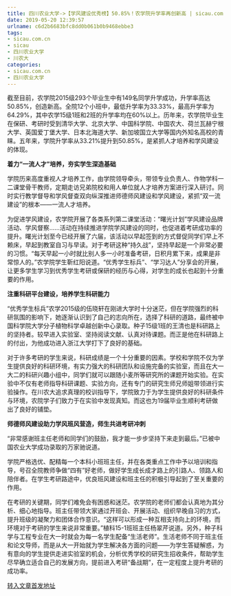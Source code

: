```yaml
---
title: 四川农业大学->【学风建设优秀榜】50.85%！农学院升学率再创新高 | sicau.com.cn
date: 2019-05-20 12:39:57
urlname: c6d2b6683bfc8dd0b061b0b9468ebbe3
tags: 
- sicau.com.cn
- sicau
- 四川农业大学
- 川农大
categories:
- sicau.com.cn
- 四川农业大学
---
```



截至目前，农学院2015级293个毕业生中有149名同学升学成功，升学率高达50.85%，创造新高。全院12个小班中，最低升学率为33.33%，最高升学率为64.29%，其中农学15级1班和2班的升学率均在60%以上。历年来，农学院毕业生在保研、考研时受到清华大学、北京大学、中国科学院、中国农大、荷兰瓦赫宁根大学、英国爱丁堡大学、日本北海道大学、新加坡国立大学等国内外知名高校的青睐。五年来，学院升学率从33.21%提升到50.85%，是紧抓人才培养和学风建设的体现。

**着力“一流人才”培养，夯实学生深造基础**

学院历来高度重视人才培养工作，由学院领导牵头，带领专业负责人、作物学科一二课堂骨干教师，定期走访兄弟院校和用人单位就人才培养方案进行深入研讨。同时实行教学督导和学风督查双向纵深推进师德师风建设和学风建设，紧抓“双一流建设”的根本——一流人才培养。

为促进学风建设，农学院开展了各类系列第二课堂活动：“曙光计划”学风建设品牌活动、学风督察……活动在持续推进学院学风建设的同时，也促进着考研成功率的提升。曙光计划至今已经开展了六届，该活动以早起签到的方式督促同学们早上不赖床，早起到教室自习与早读。对于考研这种“持久战”，坚持早起是一个非常必要的习惯。“每天早起一小时就比别人多一小时准备考研，日积月累下来，成果是非常惊人的。”农学院学生靳红阳说道。“优秀学生标兵”、“学习达人”分享会的开展，让更多学生学习到优秀学生考研或保研的经历与心得，对学生的成长也起到十分重要的作用。

**注重科研平台建设，培养学生科研能力**

“优秀学生标兵”农学2015级的伍晓轩在刚进大学时十分迷茫，但在学院强烈的科研氛围的影响下，她逐渐认识到了自己的志向所在，选择了科研的道路，最终被中国科学院大学分子植物科学卓越创新中心录取。种子15级1班的王清也是科研路上的坚持者。较早进入实验室、坚持阅读文献、认真对待课题。而正是他在科研路上的付出，为他成功进入浙江大学打下了良好的基础。

对于许多考研的学生来说，科研成绩是一个十分重要的因素。学校和学院不仅为学生提供良好的科研环境，有实力强大的科研团队和设施完备的实验室，而且在大一大二的科研兴趣小组中，同学们就可以跟随小麦所等研究所的课题开始实验。在实验中不仅有老师指导科研课题、实验方向，还有专门的研究生师兄师姐带领进行实验操作。在川农大追求真理的校训指导下，学院致力于为学生提供良好的科研条件与环境，农院学子们致力于在实验中发现真知。而这也为19届毕业生顺利考研做出了良好的铺垫。

**师德师风建设助力学风班风营造，师生共进考研冲刺**

“非常感谢班主任老师和同学们的鼓励，我才能一步步坚持下来走到最后。”已被中国农业大学成功录取的万家驰说道。

学院严格选优、配精每一个本科小班班主任，并在各类重点工作中予以培训和指导，号召全院教师争做“四有”好老师，做好学生成长成才路上的引路人、领路人和陪伴者。在学生考研路途中，优良班风建设和班主任的积极引导起到了至关重要的作用。

在考研的关键期，同学们难免会有困惑和迷茫。农学院的老师们都会认真地为其分析、细心地指导。班主任带领大家通过开班会、开展活动、组织早晚自习的方式，提升班级的凝聚力和团体合作意识。“这样可以形成一种互相支持向上的环境，而环境对于考研的学生来说非常重要。”植科15-1班班主任杨翠芹说道。另外，种子科学与工程专业在大一时就会为每一名学生配备“生活老师”。生活老师不同于班主任和论文导师，而是从大一开始就为学生解决各方面的问题——为学生答疑解惑，为有意向的学生提供走进实验室的机会，分析优秀学校的研究生招收条件，帮助学生尽早确立适合自己的发展方向，提前进入考研“备战期”，在一定程度上提升考研的成功率。





[转入文章首发地址](https://news.sicau.edu.cn/info/1078/51603.htm)